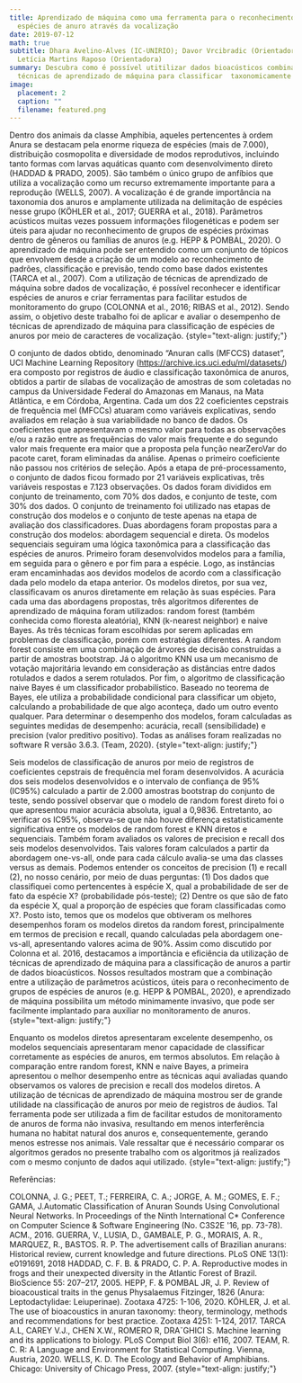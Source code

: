 ```yaml
---
title: Aprendizado de máquina como uma ferramenta para o reconhecimento de
  espécies de anuro através da vocalização
date: 2019-07-12
math: true
subtitle: Dhara Avelino-Alves (IC-UNIRIO); Davor Vrcibradic (Orientador);
  Letícia Martins Raposo (Orientadora)
summary: D﻿escubra como é possível utitilizar dados bioacústicos combinados com
  técnicas de aprendizado de máquina para classificar  taxonomicamente anuros!
image:
  placement: 2
  caption: ""
  filename: featured.png
---
```

Dentro dos animais da classe Amphibia, aqueles pertencentes à ordem Anura se destacam pela enorme riqueza de espécies (mais de 7.000), distribuição cosmopolita e diversidade de modos reprodutivos, incluindo tanto formas com larvas aquáticas quanto com desenvolvimento direto (HADDAD & PRADO, 2005). São também o único grupo de anfíbios que utiliza a vocalização como um recurso extremamente importante para a reprodução (WELLS, 2007). A vocalização é de grande importância na taxonomia dos anuros e amplamente utilizada na delimitação de espécies nesse grupo (KÖHLER et al., 2017; GUERRA et al., 2018). Parâmetros acústicos muitas vezes possuem informações filogenéticas e podem ser úteis para ajudar no reconhecimento de grupos de espécies próximas dentro de gêneros ou famílias de anuros (e.g. HEPP & POMBAL, 2020). O aprendizado de máquina pode ser entendido como um conjunto de tópicos que envolvem desde a criação de um modelo ao reconhecimento de padrões, classificação e previsão, tendo como base dados existentes (TARCA et al., 2007). Com a utilização de técnicas de aprendizado de máquina sobre dados de vocalização, é possível reconhecer e identificar espécies de anuros e criar ferramentas para facilitar estudos de monitoramento do grupo (COLONNA et al., 2016; RIBAS et al., 2012). Sendo assim, o objetivo deste trabalho foi de aplicar e avaliar o desempenho de técnicas de aprendizado de máquina para classificação de espécies de anuros por meio de caracteres de vocalização.
{style="text-align: justify;"}

O conjunto de dados obtido, denominado “Anuran calls (MFCCS) dataset”, UCI Machine Learning Repository (https://archive.ics.uci.edu/ml/datasets/) era composto por registros de áudio e classificação taxonômica de anuros, obtidos a partir de sílabas de vocalização de amostras de som coletadas no campus da Universidade Federal do Amazonas em Manaus, na Mata Atlântica, e em Córdoba, Argentina. Cada um dos 22 coeficientes cepstrais de frequência mel (MFCCs) atuaram como variáveis explicativas, sendo avaliados em relação à sua variabilidade no banco de dados. Os coeficientes que apresentavam o mesmo valor para todas as observações e/ou a razão entre as frequências do valor mais frequente e do segundo valor mais frequente era maior que a proposta pela função nearZeroVar do pacote caret, foram eliminadas da análise. Apenas o primeiro coeficiente não passou nos critérios de seleção. Após a etapa de pré-processamento, o conjunto de dados ficou formado por 21 variáveis explicativas, três variáveis respostas e 7.123 observações. Os dados foram divididos em conjunto de treinamento, com 70% dos dados, e conjunto de teste, com 30% dos dados. O conjunto de treinamento foi utilizado nas etapas de construção dos modelos e o conjunto de teste apenas na etapa de avaliação dos classificadores. Duas abordagens foram propostas para a construção dos modelos: abordagem sequencial e direta. Os modelos sequenciais seguiram uma lógica taxonômica para a classificação das espécies de anuros. Primeiro foram desenvolvidos modelos para a família, em seguida para o gênero e por fim para a espécie. Logo, as instâncias eram encaminhadas aos devidos modelos de acordo com a classificação dada pelo modelo da etapa anterior. Os modelos diretos, por sua vez, classificavam os anuros diretamente em relação às suas espécies. Para cada uma das abordagens propostas, três algoritmos diferentes de aprendizado de máquina foram utilizados: random forest (também conhecida como floresta aleatória), KNN (k-nearest neighbor) e naive Bayes. As três técnicas foram escolhidas por serem aplicadas em problemas de classificação, porém com estratégias diferentes. A random forest consiste em uma combinação de árvores de decisão construídas a partir de amostras bootstrap. Já o algoritmo KNN usa um mecanismo de votação majoritária levando em consideração as distâncias entre dados rotulados e dados a serem rotulados. Por fim, o algoritmo de classificação naive Bayes é um classificador probabilístico. Baseado no teorema de Bayes, ele utiliza a probabilidade condicional para classificar um objeto, calculando a probabilidade de que algo aconteça, dado um outro evento qualquer. Para determinar o desempenho dos modelos, foram calculadas as seguintes medidas de desempenho: acurácia, recall (sensibilidade) e precision (valor preditivo positivo). Todas as análises foram realizadas no software R versão 3.6.3. (Team, 2020).
{style="text-align: justify;"}

Seis modelos de classificação de anuros por meio de registros de coeficientes cepstrais de frequência mel foram desenvolvidos. A acurácia dos seis modelos desenvolvidos e o intervalo de confiança de 95% (IC95%) calculado a partir de 2.000 amostras bootstrap do conjunto de teste, sendo possível observar que o modelo de random forest direto foi o que apresentou maior acurácia absoluta, igual a 0,9836. Entretanto, ao verificar os IC95%, observa-se que não houve diferença estatisticamente significativa entre os modelos de random forest e KNN diretos e sequenciais. Também foram avaliados os valores de precision e recall dos seis modelos desenvolvidos. Tais valores foram calculados a partir da abordagem one-vs-all, onde para cada cálculo avalia-se uma das classes versus as demais. Podemos entender os conceitos de precision (1) e recall (2), no nosso cenário, por meio de duas perguntas: (1) Dos dados que classifiquei como pertencentes à espécie X, qual a probabilidade de ser de fato da espécie X? (probabilidade pós-teste); (2) Dentre os que são de fato da espécie X, qual a proporção de espécies que foram classificadas como X?. Posto isto, temos que os modelos que obtiveram os melhores desempenhos foram os modelos diretos da random forest, principalmente em termos de precision e recall, quando calculadas pela abordagem one-vs-all, apresentando valores acima de 90%. Assim como discutido por Colonna et al. 2016, destacamos a importância e eficiência da utilização de técnicas de aprendizado de máquina para a classificação de anuros a partir de dados bioacústicos. Nossos resultados mostram que a combinação entre a utilização de parâmetros acústicos, úteis para o reconhecimento de grupos de espécies de anuros (e.g. HEPP & POMBAL, 2020), e aprendizado de máquina possibilita um método minimamente invasivo, que pode ser facilmente implantado para auxiliar no monitoramento de anuros.
{style="text-align: justify;"}

Enquanto os modelos diretos apresentaram excelente desempenho, os modelos sequenciais apresentaram menor capacidade de classificar corretamente as espécies de anuros, em termos absolutos. Em relação à comparação entre random forest, KNN e naive Bayes, a primeira apresentou o melhor desempenho entre as técnicas aqui avaliadas quando observamos os valores de precision e recall dos modelos diretos. A utilização de técnicas de aprendizado de máquina mostrou ser de grande utilidade na classificação de anuros por meio de registros de áudios. Tal ferramenta pode ser utilizada a fim de facilitar estudos de monitoramento de anuros de forma não invasiva, resultando em menos interferência humana no habitat natural dos anuros e, consequentemente, gerando menos estresse nos animais. Vale ressaltar que é necessário comparar os algoritmos gerados no presente trabalho com os algoritmos já realizados com o mesmo conjunto de dados aqui utilizado.
{style="text-align: justify;"}

Referências: 

COLONNA, J. G.; PEET, T.; FERREIRA, C. A.; JORGE, A. M.; GOMES, E. F.; GAMA, J.Automatic Classification of Anuran Sounds Using Convolutional Neural Networks. In Proceedings of the Ninth International C* Conference on Computer Science & Software Engineering (No. C3S2E '16, pp. 73-78). ACM., 2016.
GUERRA, V., LUSIA, D., GAMBALE, P. G., MORAIS, A. R., MARQUEZ, R., BASTOS. R. P. The advertisement calls of Brazilian anurans: Historical review, current knowledge and future directions. PLoS ONE 13(1): e0191691, 2018
HADDAD, C. F. B. & PRADO, C. P. A. Reproductive modes in frogs and their unexpected diversity in the Atlantic Forest of Brazil. BioScience 55: 207–217, 2005.
HEPP, F. & POMBAL JR, J. P. Review of bioacoustical traits in the genus Physalaemus Fitzinger, 1826 (Anura: Leptodactylidae: Leiuperinae). Zootaxa 4725: 1-106, 2020.
KÖHLER, J. et al. The use of bioacoustics in anuran taxonomy: theory, terminology, methods and recommendations for best practice. Zootaxa 4251: 1-124, 2017.
TARCA A.L, CAREY V.J., CHEN X.W., ROMERO R, DRA˘GHICI S. Machine learning and its applications to biology. PLoS Comput Biol 3(6): e116, 2007.
TEAM, R. C. R: A Language and Environment for Statistical Computing. Vienna, Austria, 2020. 
WELLS, K. D. The Ecology and Behavior of Amphibians. Chicago: University of Chicago Press, 2007.
{style="text-align: justify;"}
